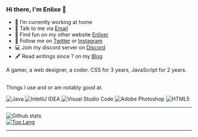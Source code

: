 ### Hi there, I'm Enlixe 👋

<!--<img align="right" src="https://github-readme-stats.vercel.app/api?username=enlixe&title_color=fff&text_color=fff&icon_color=ccc&bg_color=000&hide_title=true&show_icons=true" />-->
  
- 🔭 I’m currently working at home
- 📮 Talk to me via [Email](mailto:enlixeid@gmail.com)
- 📱 Find fun on my other website [Enlixer](https://enlixer.carrd.co)
- 🤳 Follow me on [Twitter](https://twitter.com/enlixeid) or [Instagram](https://www.instagram.com/star_bubbless/)
- 💻 Join my discord server on [Discord](https://discord.gg/GCyF49m)
- 🖋 Read writings since ? on my [Blog](#)

A gamer, a web designer, a coder. CSS for 3 years, JavaScript for 2 years.

<br/> Things I use and or am notably good at.
 
  <img alt="Java" src="https://img.shields.io/badge/java-%23ED8B00.svg?style=for-the-badge&logo=java&logoColor=white"/>
  <img alt="IntelliJ IDEA" src="https://img.shields.io/badge/IntelliJIDEA-000000.svg?style=for-the-badge&logo=intellij-idea&logoColor=white"/>
  <img alt="Visual Studio Code" src="https://img.shields.io/badge/VisualStudioCode-0078d7.svg?style=for-the-badge&logo=visual-studio-code&logoColor=white"/>
  <img alt="Adobe Photoshop" src="https://img.shields.io/badge/adobephotoshop-%2331A8FF.svg?style=for-the-badge&logo=adobephotoshop&logoColor=white"/>
  <img alt="HTML5" src="https://img.shields.io/badge/html5-%23E34F26.svg?style=for-the-badge&logo=html5&logoColor=white"/>

---

![Github stats](https://github-readme-stats.vercel.app/api?username=Enlixe&hide_title=true&show_icons=true&theme=dark)
<br>
[![Top Lang](https://github-readme-stats.vercel.app/api/top-langs/?username=enlixe&layout=compact&langs_count=4&theme=dark)](https://github.com/enlixe)

---

<!--
**Enlixe/Enlixe** is a ✨ _special_ ✨ repository because its `README.md` (this file) appears on your GitHub profile.
Here are some ideas to get you started:
- 🌱 I’m currently learning ...
- 👯 I’m looking to collaborate on ...
- 🤔 I’m looking for help with ...
- 💬 Ask me about ...
- 📫 How to reach me: ...
- 😄 Pronouns: ...
- ⚡ Fun fact: ...
-->

